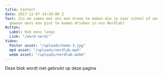 ```yaml
---
title: Contact
date: 2017-12-07 14:24:00 Z
Text: Zin om samen met ons een drone te maken die je naar school of werk vliegt? Of
  gewoon eens een pint te komen drinken in ons Nerdlab?
Button:
  Label: Kom eens langs
  Link: "/word-nerd/"
Video:
  Poster asset: "/uploads/home-3.jpg"
  mp4 asset: "/uploads/nerdlab.mp4"
  webm asset: "/uploads/nerdlab.webm"
---
```


Deze blok wordt niet gebruikt op deze pagina